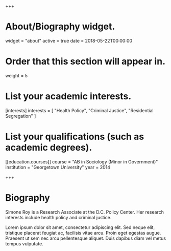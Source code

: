 +++
# About/Biography widget.
widget = "about"
active = true
date = 2018-05-22T00:00:00

# Order that this section will appear in.
weight = 5

# List your academic interests.
[interests]
  interests = [
    "Health Policy",
    "Criminal Justice",
    "Residential Segregation"
  ]

# List your qualifications (such as academic degrees).
[[education.courses]]
  course = "AB in Sociology (Minor in Government)"
  institution = "Georgetown University"
  year = 2014
 
+++

# Biography

Simone Roy is a Research Associate at the D.C. Policy Center. Her research interests include health policy and criminal justice.

Lorem ipsum dolor sit amet, consectetur adipiscing elit. Sed neque elit, tristique placerat feugiat ac, facilisis vitae arcu. Proin eget egestas augue. Praesent ut sem nec arcu pellentesque aliquet. Duis dapibus diam vel metus tempus vulputate. 
